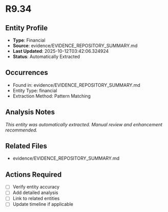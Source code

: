 # R9.34

## Entity Profile
- **Type**: Financial
- **Source**: evidence/EVIDENCE_REPOSITORY_SUMMARY.md
- **Last Updated**: 2025-10-12T03:42:06.324924
- **Status**: Automatically Extracted

## Occurrences
- Found in: evidence/EVIDENCE_REPOSITORY_SUMMARY.md
- Entity Type: financial
- Extraction Method: Pattern Matching

## Analysis Notes
*This entity was automatically extracted. Manual review and enhancement recommended.*

## Related Files
- evidence/EVIDENCE_REPOSITORY_SUMMARY.md

## Actions Required
- [ ] Verify entity accuracy
- [ ] Add detailed analysis
- [ ] Link to related entities
- [ ] Update timeline if applicable
